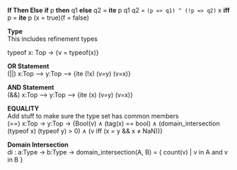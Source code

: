 **If Then Else**
**if** p **then** q1 **else** q2 = **ite** p q1 q2 = `(p => q1) ^ (!p => q2)`
x **iff** p = **ite** p (x = true)(f = false)

**Type**<br>
This includes refinement types

typeof x: Top -> {v = typeof(x)}

**OR Statement**<br>
(||) x:Top --> y:Top --> {ite (!x) (v=y) (v=x)}

**AND Statement**<br>
(&&) x:Top --> y:Top --> {ite (x) (v=y) (v=x)}

**EQUALITY**<br>
Add stuff to make sure the type set has common members<br>
(==)  x:Top → y:Top → {Bool(ν) ∧ (tag(x) == bool) ∧ (domain_intersection (typeof x) (typeof y) > 0) ∧ (ν iff (x = y && x ≠ NaN))}

**Domain Intersection**<br>
di : a:Type -> b:Type -> domain_intersection(A, B) = { count(v) | v in A and v in B }